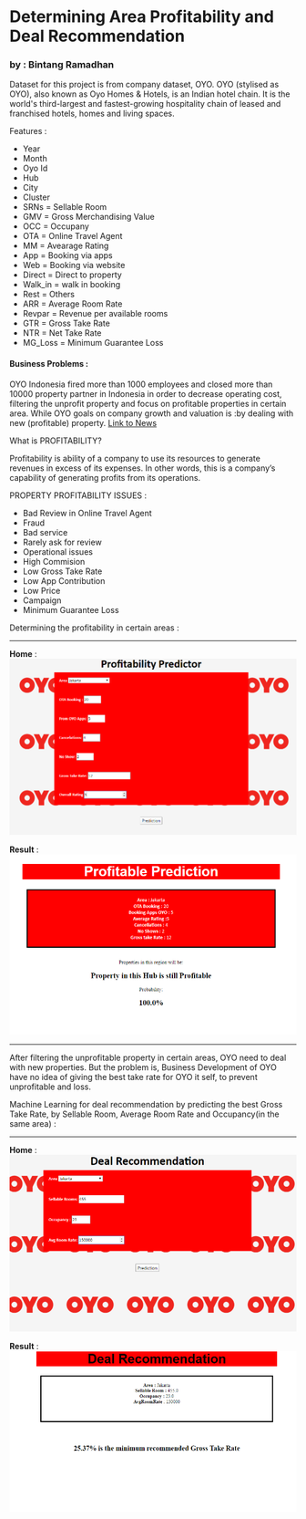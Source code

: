 
# Determining Area Profitability and Deal Recommendation 
### by : Bintang Ramadhan

Dataset for this project is from company dataset, OYO. 
OYO (stylised as OYO), also known as Oyo Homes & Hotels, is an Indian hotel chain. It is the world's third-largest and fastest-growing hospitality chain of leased and franchised hotels, homes and living spaces.

Features :
- Year 
- Month 
- Oyo Id 
- Hub 
- City 
- Cluster 
- SRNs = Sellable Room 
- GMV = Gross Merchandising Value
- OCC = Occupany
- OTA = Online Travel Agent
- MM = Avearage Rating
- App = Booking via apps
- Web = Booking via website
- Direct = Direct to property
- Walk_in = walk in booking
- Rest = Others
- ARR = Average Room Rate
- Revpar = Revenue per available rooms
- GTR = Gross Take Rate
- NTR = Net Take Rate
- MG_Loss = Minimum Guarantee Loss


#### Business Problems :

OYO Indonesia fired more than 1000 employees and closed more than 10000 property partner in Indonesia in order to decrease operating cost, filtering the unprofit property and focus on profitable properties in certain area. While OYO goals on company growth and valuation is :by dealing with new (profitable) property. 
[Link to News](https://www.cnbcindonesia.com/tech/20200114151313-37-129926/demi-cetak-profit-startup-hotel-oyo-phk-1000-karyawan)

What is PROFITABILITY?

Profitability is ability of a company to use its resources to generate revenues in excess of its expenses. In other words, this is a company’s capability of generating profits from its operations.

PROPERTY PROFITABILITY ISSUES :
- Bad Review in Online Travel Agent
- Fraud
- Bad service
- Rarely ask for review
- Operational issues
- High Commision
- Low Gross Take Rate
- Low App Contribution
- Low Price
- Campaign
- Minimum Guarantee Loss


Determining the profitability in certain areas :
<hr>

**Home** :
![Alt text](image/appFinal.png)

**Result** :
![Alt text](image/appFinal2.png)
<hr>


After filtering the unprofitable property in certain areas, OYO need to deal with new properties. But the problem is, Business Development of OYO have no idea of giving the best take rate for OYO it self, to prevent unprofitable and loss. 


Machine Learning for deal recommendation by predicting the best Gross Take Rate, by Sellable Room, Average Room Rate and Occupancy(in  the same area) :
<hr>

**Home** :
![Alt text](image/appFinal3.png)

**Result** : 
![Alt text](image/appFinal4.png)






